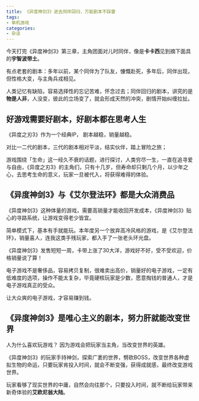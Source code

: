 ```yaml
---
title: 《异度神剑3》逝去同伴回归，万能剧本不踩雷
tags:
- 单机游戏
categories:
- 杂谈
---
```


今天打完《异度神剑3》第三章，主角团面对儿时同伴，像是**卡卡西**见到摘下面具的**宇智波带土**。


有点老套的剧本：多年以前，某个同伴为了队友，慷慨赴死，多年后，同伴出现，但性格大变，与主角兵戎相见。

人类记忆有缺陷，容易选择性的忘记苦难，怀念过去；同伴回归的剧本，讲究的是**物是人非**，人没变，彼此的立场变了，就会形成天然的冲突，剧情开始纠缠拉扯。

## 好游戏需要好剧本，好剧本都在思考人生

《异度之刃3》作为一个经典IP， 剧本越稳，销量越稳。

对比一二代的剧本，三代的剧本相对平淡，结实伙伴，踏上冒险之旅；

游戏围绕「生命」这一经久不衰的话题，进行探讨，人类穷尽一生，一直在追寻爱与自由，《异度之刃3》的主角们，只有十几岁，但寿命却只剩几个月，以少年之心，去思考生命的意义，玩家一旦被代入，将获得难得的体验。

## 《异度神剑3》与《艾尔登法环》都是大众消费品

《异度神剑3》这种体量的游戏，需要高销量才能收回开发成本，《异度神剑3》贴心的寻路系统，让游戏变得老少皆宜。

简单模式下，基本有手就能玩。本年度另一个放弃高冷风格的游戏，是《艾尔登法环》，销量喜人，连我这类手残玩家，都入手了一张老头环光盘。

《异度神剑3》发售短短一周，卡带上涨了30大洋，游戏好不好，受不受欢迎，价格销量说了算！

电子游戏不是奢侈品，容易拷贝复制，很难卖出高价，销量好的电子游戏，一定有低难度的选项，操作不能太复杂，毕竟硬核玩家是少数，愿意掏钱的普通人，才是电子游戏真正的受众。

让大众爽的电子游戏，才容易赚到钱。


## 《异度神剑3》是唯心主义的剧本，努力肝就能改变世界

人为什么喜欢玩游戏？ 因为游戏会把玩家当主角，当改变世界的英雄。

《异度神剑3》的玩家手持神剑，探索广袤的世界，劈砍BOSS，改变世界各种虚拟生物的命运，只要玩家肯投入时间，就会不断变强，获得成就感，最终改变游戏世界。

玩家看够了现实世界的中庸，自然会向往那个，只要投入时间，就不断给玩家带来新奇体验的**艾欧尼翁大陆**。

